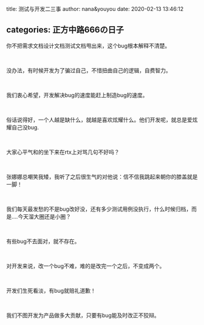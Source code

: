 title: 测试与开发二三事
author: nana&youyou
date: 2020-02-13 13:46:12

categories: 正方中路666の日子
---
你不把需求文档设计文档测试文档甩出来，这个bug根本解释不清楚。<!--more-->

<br>

没办法，有时候开发为了骗过自己，不惜扭曲自己的逻辑，自费智力。

<br>

我们衷心希望，开发解决bug的速度能赶上制造bug的速度。

<br>

俗话说得好，一个人越是缺什么，就越是喜欢炫耀什么。他们开发呢，就总是爱炫耀自己没bug.

<br>

大家心平气和的坐下来在rtx上对骂几句不好吗？

<br>

张娜娜总嘲笑我矮，我听了之后很生气的对他说：信不信我跳起来朝你的膝盖就是一脚！

<br>

我们每天最发愁的不是bug改好没，还有多少测试用例没执行，什么时候归档，而是....今天溜大圈还是小圈？

<br>

有些bug不去面对，就不存在。

<br>

对开发来说，改一个bug不难，难的是改完一个之后，不变成两个。

<br>

开发们生死看淡，有bug就赔礼道歉！

<br>

我们不图开发为产品做多大贡献，只要有bug能及时改正不狡辩。

